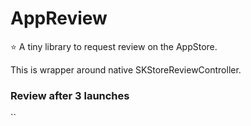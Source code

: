 # AppReview

⭐️ A tiny library to request review on the AppStore.

This is wrapper around native SKStoreReviewController.

### Review after 3 launches
``